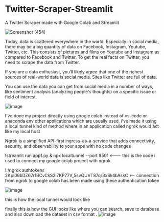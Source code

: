 # Twitter-Scraper-Streamlit
A Twitter Scraper made with Google Colab and Streamlit


![Screenshot (454)](https://user-images.githubusercontent.com/120957359/216751468-b5d51b7a-28e3-4c07-a3db-dac6c880f85a.png)


Today, data is scattered everywhere in the world. Especially in social media, there may be a big quantity of data on Facebook, Instagram, Youtube, Twitter, etc. 
This consists of pictures and films on Youtube and Instagram as compared to Facebook and Twitter. 
To get the real facts on Twitter, you need to scrape the data from Twitter. 


If you are a data enthusiast, you'll likely agree that one of the richest sources of real-world data is social media. Sites like Twitter are full of data.

You can use the data you can get from social media in a number of ways, like sentiment analysis (analyzing people's thoughts) on a specific issue or field of interest.


![image](https://user-images.githubusercontent.com/120957359/216751511-3a43cbcd-db50-40d6-8418-d68988b1bbd1.png)

I've done my project directly using google colab instead of vs-code or anaconda env other applications which are usually used,
i've made it using a local tunnel kind of method where in an application called ngrok would act like my local host 

Ngrok is a simplified API-first ingress-as-a-service that adds connectivity,
security, and observability to your apps with no code changes

!streamlit run app1.py & npx localtunnel --port 8501  <--- this is the code i used to connect my google colab project with ngrok

!./ngrok authtokens 2Kpi06bDZ67r1BCvCkS2i7KP77V_5svQUVT87qr3xSk4bAskC <-- connection from ngrok to google colab has been made using these authentication token

![image](https://user-images.githubusercontent.com/120957359/216751811-d5be7dbf-e90a-41e3-8916-9908b282fbb8.png)

this is how the local tunnel would look like

finally this is how the GUI looks like where you can search, save to database and also download the dataset in csv format .
![image](https://user-images.githubusercontent.com/120957359/216751914-dea35a59-9ca0-4af3-98f8-6f670c4762ef.png)





